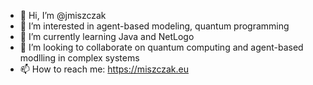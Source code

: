- 👋 Hi, I’m @jmiszczak
- 👀 I’m interested in agent-based modeling, quantum programming
- 🌱 I’m currently learning Java and NetLogo
- 💞️ I’m looking to collaborate on quantum computing and agent-based modlling in complex systems
- 📫 How to reach me: https://miszczak.eu

<!---
jmiszczak/jmiszczak is a ✨ special ✨ repository because its `README.md` (this file) appears on your GitHub profile.
You can click the Preview link to take a look at your changes.
--->
